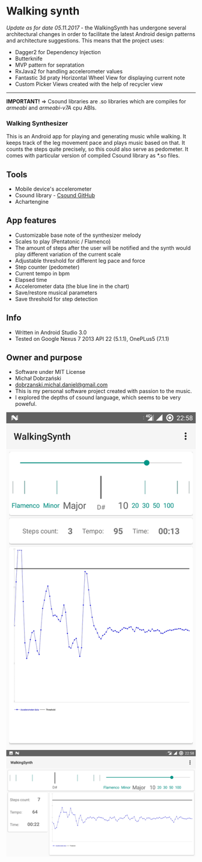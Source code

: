 # Walking synth #

*Update as for date 05.11.2017* - the WalkingSynth has undergone several architectural changes in order to facilitate the latest Android design patterns and architecture suggestions. This means that the project uses:
* Dagger2 for Dependency Injection
* Butterknife
* MVP pattern for sepratation
* RxJava2 for handling accelerometer values
* Fantastic 3d praty Horizontal Wheel View for displaying current note
* Custom Picker Views created with the help of recycler view
---
**IMPORTANT!** => Csound libraries are .so libraries which are compiles for *armeabi* and *armeabi-v7A* cpu ABIs.


### Walking Synthesizer ###

This is an Android app for playing and generating music while walking.
It keeps track of the leg movement pace and plays music based on that.
It counts the steps quite precisely, so this could also serve as pedometer.
It comes with particular version of compiled Csound library as *.so files.

## Tools ##
* Mobile device's accelerometer
* Csound library - [Csound GitHub](https://csound.github.io/)
* Achartengine

## App features ##
* Customizable base note of the synthesizer melody
* Scales to play (Pentatonic / Flamenco)
* The amount of steps after the user will be notified and the synth would play different variation of the current scale
* Adjustable threshold for different leg pace and force
* Step counter (pedometer)
* Current tempo in bpm
* Elapsed time
* Accelerometer data (the blue line in the chart)
* Save/restore musical parameters
* Save threshold for step detection

## Info ##
* Written in Android Studio 3.0
* Tested on Google Nexus 7 2013 API 22 (5.1.1), OnePLus5 (7.1.1)

## Owner and purpose ##
* Software under MIT License
* Michał Dobrzański
* dobrzanski.michal.daniel@gmail.com
* This is my personal software project created with passion to the music. 
* I explored the depths of csound language, which seems to be very poweful.


![Screen1](https://github.com/MichalDanielDobrzanski/WalkingSynth/blob/master/doc/screen-new.jpg)
![Screen2](https://github.com/MichalDanielDobrzanski/WalkingSynth/blob/master/doc/screen-new-2.jpg)
